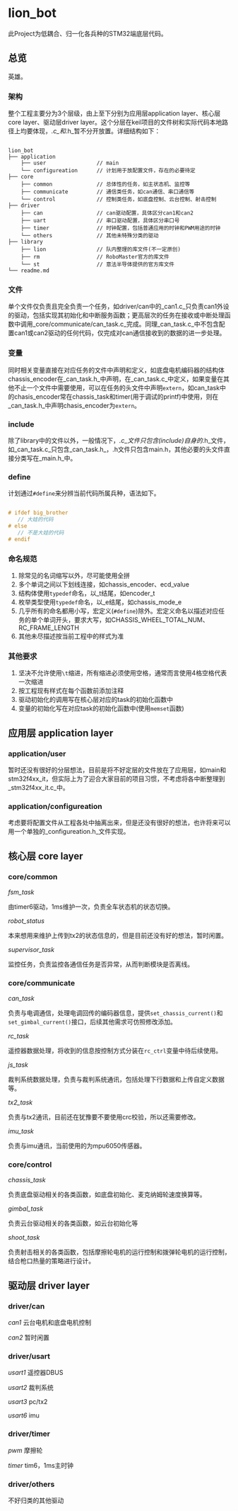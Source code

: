 # lion_bot

此Project为低耦合、归一化各兵种的STM32端底层代码。


## 总览

英雄。

### 架构

整个工程主要分为3个层级，由上至下分别为应用层application layer、核心层core layer、驱动层driver layer。这个分层在keil项目的文件树和实际代码本地路径上均要体现，_.c_和_.h_暂不分开放置。详细结构如下：

```

lion_bot
├── application
    ├── user                // main
    └── configureation      // 计划用于放配置文件，存在的必要待定
├── core
    ├── common              // 总体性的任务，如主状态机、监控等
    ├── communicate         // 通信类任务，如can通信、串口通信等
    └── control             // 控制类任务，如底盘控制、云台控制、射击控制
├── driver
    ├── can                 // can驱动配置，具体区分can1和can2
    ├── uart                // 串口驱动配置，具体区分串口号
    ├── timer               // 时钟配置，包括普通应用的时钟和PWM用途的时钟
    └── others              // 其他未特殊分类的驱动
├── library
    ├── lion                // 队内整理的库文件(不一定原创)
    ├── rm                  // RoboMaster官方的库文件
    └── st                  // 意法半导体提供的官方库文件
└── readme.md

```

### 文件

单个文件仅负责且完全负责一个任务，如driver/can中的_can1.c_只负责can1外设的驱动，包括实现其初始化和中断服务函数；更高层次的任务在接收或中断处理函数中调用_core/communicate/can\_task.c_完成。同理_can\_task.c_中不包含配置can1或can2驱动的任何代码，仅完成对can通信接收到的数据的进一步处理。

### 变量

同时相关变量直接在对应任务的文件中声明和定义，如底盘电机编码器的结构体chassis\_encoder在_can\_task.h_中声明，在_can\_task.c_中定义，如果变量在其他不止一个文件中需要使用，可以在任务的头文件中声明`extern`，如can\_task中的chasis\_encoder常在chassis\_task和timer(用于调试的printf)中使用，则在_can\_task.h_中声明chasis\_encoder为`extern`。

### include

除了library中的文件以外，一般情况下，_.c_文件只包含(include)自身的_.h_文件，如_can\_task.c_只包含_can\_task.h_，.h文件只包含main.h，其他必要的头文件直接分类写在_main.h_中。

### define

计划通过`#define`来分辨当前代码所属兵种，语法如下。

```c

# ifdef big_brother
   // 大娃的代码
# else
   // 不是大娃的代码
# endif

```

### 命名规范

1. 除常见的名词缩写以外，尽可能使用全拼
2. 多个单词之间以下划线连接，如chassis\_encoder、ecd\_value
3. 结构体使用`typedef`命名，以\_t结尾，如encoder\_t
4. 枚举类型使用`typedef`命名，以\_e结尾，如chassis\_mode\_e
5. 几乎所有的命名都用小写，宏定义(`#define`)除外。宏定义命名以描述对应任务的单个单词开头，要求大写，如CHASSIS\_WHEEL\_TOTAL\_NUM、RC\_FRAME\_LENGTH
6. 其他未尽描述按当前工程中的样式为准

### 其他要求

1. 坚决不允许使用`\t`缩进，所有缩进必须使用空格，通常而言使用4格空格代表一次缩进
2. 按工程现有样式在每个函数前添加注释
3. 驱动初始化的调用写在核心层对应的task的初始化函数中
4. 变量的初始化写在对应task的初始化函数中(使用`memset`函数)


## 应用层 application layer

### application/user

暂时还没有很好的分层想法，目前是将不好定层的文件放在了应用层，如main和stm32f4xx\_it，但实际上为了迎合大家目前的项目习惯，不考虑将各中断整理到_stm32f4xx\_it.c_中。

### application/configureation

考虑要将配置文件从工程各处中抽离出来，但是还没有很好的想法，也许将来可以用一个单独的_configureation.h_文件实现。

## 核心层 core layer

### core/common

*fsm_task*

由timer6驱动，1ms维护一次，负责全车状态机的状态切换。


*robot_status*

本来想用来维护上传到tx2的状态信息的，但是目前还没有好的想法，暂时闲置。


*supervisor_task*

监控任务，负责监控各通信任务是否异常，从而判断模块是否离线。

### core/communicate

*can_task*

负责与电调通信，处理电调回传的编码器信息，提供`set_chassis_current()`和`set_gimbal_current()`接口，后续其他需求可仿照修改添加。


*rc_task*

遥控器数据处理，将收到的信息按控制方式分装在`rc_ctrl`变量中待后续使用。


*js_task*

裁判系统数据处理，负责与裁判系统通讯，包括处理下行数据和上传自定义数据等。


*tx2_task*

负责与tx2通讯，目前还在犹豫要不要使用crc校验，所以还需要修改。


*imu_task*

负责与imu通讯，当前使用的为mpu6050传感器。

### core/control

*chassis_task*

负责底盘驱动相关的各类函数，如底盘初始化、麦克纳姆轮速度换算等。


*gimbal_task*

负责云台驱动相关的各类函数，如云台初始化等


*shoot_task*

负责射击相关的各类函数，包括摩擦轮电机的运行控制和拨弹轮电机的运行控制，结合枪口热量的策略进行设计。


## 驱动层 driver layer

### driver/can

*can1*  云台电机和底盘电机控制


*can2*  暂时闲置

### driver/usart

*usart1*  遥控器DBUS


*usart2*  裁判系统


*usart3*  pc/tx2


*usart6*  imu

### driver/timer

*pwm*  摩擦轮


*timer* tim6，1ms主时钟

### driver/others

不好归类的其他驱动
